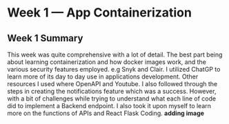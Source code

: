 # Week 1 — App Containerization
## Week 1 Summary
This week was quite comprehensive with a lot of detail. The best part being about learning containerization and how docker images work, and the various security features employed. e.g Snyk and Clair. I utilized ChatGP to learn more of its day to day use in applications development. Other resources I used where OpenAPI and Youtube. I also followed through the steps in creating the notifications feature which was a success. However, with a bit of challenges while trying to understand what each line of code did to implement a Backend endpoint.  I also took it upon myself to learn more on the functions of APIs and React Flask Coding. 
**adding image**
